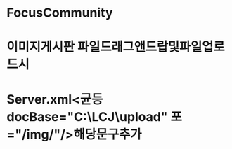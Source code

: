# FocusCommunity
# 이미지게시판 파일드래그앤드랍및파일업로드시 
# Server.xml<균등 docBase="C:\LCJ\upload" 포="/img/"/>해당문구추가
